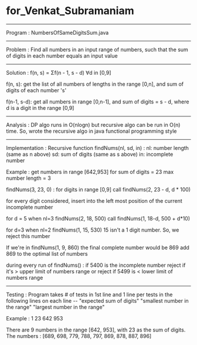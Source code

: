 # for_Venkat_Subramaniam

___________________________________
Program :
NumbersOfSameDigitsSum.java

___________________________________
Problem :
Find all numbers in an input range of numbers, such that the sum of digits in each number equals an input value

___________________________________
Solution :
f(n, s) = Σf(n - 1, s - d) ∀d in [0,9]

f(n, s): get the list of all numbers of lengths in the range [0,n], and sum of digits of each number 's'

f(n-1, s-d): get all numbers in range [0,n-1], and sum of digits = s - d,
where d is a digit in the range [0,9]
  
___________________________________
Analysis :
DP algo runs in O(nlogn) but recursive algo can be run in O(n) time. So, wrote the recursive algo in java functional programming style

___________________________________
Implementation :
Recursive function findNums(nl, sd, in) :
nl: number length (same as n above)
sd: sum of digits (same as s above)
in: incomplete number

Example :
get numbers in range [642,953] for sum of digits = 23
max number length = 3

findNums(3, 23, 0) :
for digits in range [0,9] call findNums(2, 23 - d, d * 100)

for every digit considered, insert into the left most position of the current incomplete number

for d = 5 when nl=3
findNums(2, 18, 500)
call findNums(1, 18-d, 500 + d*10)

for d=3 when nl=2
findNums(1, 15, 530)
15 isn't a 1 digit number. So, we reject this number

If we're in findNums(1, 9, 860)
the final complete number would be 869
add 869 to the optimal list of numbers

during every run of findNums() :
if 5400 is the incomplete number
reject if it's > upper limit of numbers range
or reject if 5499 is < lower limit of numbers range

___________________________________
Testing :
Program takes # of tests in 1st line
and 1 line per tests in the following lines
on each line -- "expected sum of digits" "smallest number in the range" "largest number in the range"

Example :
1
23 642 953

There are 9 numbers in the range [642, 953], with 23 as the sum of digits.
The numbers : [689, 698, 779, 788, 797, 869, 878, 887, 896]
